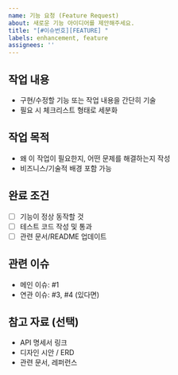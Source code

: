 ```yaml
---
name: 기능 요청 (Feature Request)
about: 새로운 기능 아이디어를 제안해주세요.
title: "[#이슈번호][FEATURE] "
labels: enhancement, feature
assignees: ''
---
```


## 작업 내용

- 구현/수정할 기능 또는 작업 내용을 간단히 기술
- 필요 시 체크리스트 형태로 세분화

## 작업 목적

- 왜 이 작업이 필요한지, 어떤 문제를 해결하는지 작성
- 비즈니스/기술적 배경 포함 가능

## 완료 조건

- [ ] 기능이 정상 동작할 것
- [ ] 테스트 코드 작성 및 통과
- [ ] 관련 문서/README 업데이트

## 관련 이슈

- 메인 이슈: #1
- 연관 이슈: #3, #4 (있다면)

## 참고 자료 (선택)

- API 명세서 링크
- 디자인 시안 / ERD
- 관련 문서, 레퍼런스
